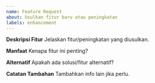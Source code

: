 ```yaml
---
name: Feature Request
about: Usulkan fitur baru atau peningkatan
labels: enhancement
---
```


**Deskripsi Fitur**
Jelaskan fitur/peningkatan yang diusulkan.

**Manfaat**
Kenapa fitur ini penting?

**Alternatif**
Apakah ada solusi/fitur alternatif?

**Catatan Tambahan**
Tambahkan info lain jika perlu. 